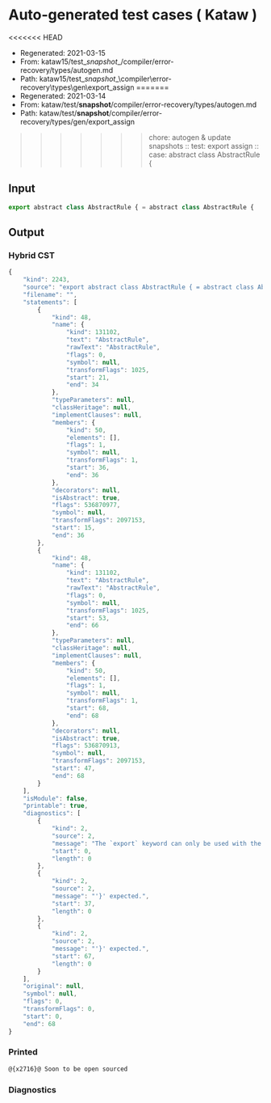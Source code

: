 # Auto-generated test cases ( Kataw )
<<<<<<< HEAD
- Regenerated: 2021-03-15
- From: kataw15/test\__snapshot__/compiler/error-recovery/types/autogen.md
- Path: kataw15/test\__snapshot__\compiler\error-recovery\types\gen\export_assign
=======
- Regenerated: 2021-03-14
- From: kataw/test/__snapshot__/compiler/error-recovery/types/autogen.md
- Path: kataw/test/__snapshot__/compiler/error-recovery/types/gen/export_assign
>>>>>>> chore: autogen & update snapshots
> :: test: export assign
> :: case: abstract class AbstractRule {
## Input

`````js
export abstract class AbstractRule { = abstract class AbstractRule {
`````

## Output

### Hybrid CST

```javascript
{
    "kind": 2243,
    "source": "export abstract class AbstractRule { = abstract class AbstractRule {",
    "filename": "",
    "statements": [
        {
            "kind": 48,
            "name": {
                "kind": 131102,
                "text": "AbstractRule",
                "rawText": "AbstractRule",
                "flags": 0,
                "symbol": null,
                "transformFlags": 1025,
                "start": 21,
                "end": 34
            },
            "typeParameters": null,
            "classHeritage": null,
            "implementClauses": null,
            "members": {
                "kind": 50,
                "elements": [],
                "flags": 1,
                "symbol": null,
                "transformFlags": 1,
                "start": 36,
                "end": 36
            },
            "decorators": null,
            "isAbstract": true,
            "flags": 536870977,
            "symbol": null,
            "transformFlags": 2097153,
            "start": 15,
            "end": 36
        },
        {
            "kind": 48,
            "name": {
                "kind": 131102,
                "text": "AbstractRule",
                "rawText": "AbstractRule",
                "flags": 0,
                "symbol": null,
                "transformFlags": 1025,
                "start": 53,
                "end": 66
            },
            "typeParameters": null,
            "classHeritage": null,
            "implementClauses": null,
            "members": {
                "kind": 50,
                "elements": [],
                "flags": 1,
                "symbol": null,
                "transformFlags": 1,
                "start": 68,
                "end": 68
            },
            "decorators": null,
            "isAbstract": true,
            "flags": 536870913,
            "symbol": null,
            "transformFlags": 2097153,
            "start": 47,
            "end": 68
        }
    ],
    "isModule": false,
    "printable": true,
    "diagnostics": [
        {
            "kind": 2,
            "source": 2,
            "message": "The `export` keyword can only be used with the module goal",
            "start": 0,
            "length": 0
        },
        {
            "kind": 2,
            "source": 2,
            "message": "'}' expected.",
            "start": 37,
            "length": 0
        },
        {
            "kind": 2,
            "source": 2,
            "message": "'}' expected.",
            "start": 67,
            "length": 0
        }
    ],
    "original": null,
    "symbol": null,
    "flags": 0,
    "transformFlags": 0,
    "start": 0,
    "end": 68
}
```

### Printed

```javascript
@{x2716}@ Soon to be open sourced
```

### Diagnostics

```javascript

```


